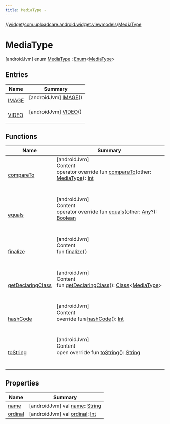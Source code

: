 ```yaml
---
title: MediaType -
---
```

//[widget](../../index.md)/[com.uploadcare.android.widget.viewmodels](../index.md)/[MediaType](index.md)



# MediaType  
 [androidJvm] enum [MediaType](index.md) : [Enum](https://kotlinlang.org/api/latest/jvm/stdlib/kotlin/-enum/index.html)<[MediaType](index.md)>    


## Entries  
  
|  Name|  Summary| 
|---|---|
| <a name="com.uploadcare.android.widget.viewmodels/MediaType.IMAGE///PointingToDeclaration/"></a>[IMAGE](-i-m-a-g-e/index.md)| <a name="com.uploadcare.android.widget.viewmodels/MediaType.IMAGE///PointingToDeclaration/"></a> [androidJvm] [IMAGE](-i-m-a-g-e/index.md)()  <br>   <br>
| <a name="com.uploadcare.android.widget.viewmodels/MediaType.VIDEO///PointingToDeclaration/"></a>[VIDEO](-v-i-d-e-o/index.md)| <a name="com.uploadcare.android.widget.viewmodels/MediaType.VIDEO///PointingToDeclaration/"></a> [androidJvm] [VIDEO](-v-i-d-e-o/index.md)()  <br>   <br>


## Functions  
  
|  Name|  Summary| 
|---|---|
| <a name="kotlin/Enum/compareTo/#com.uploadcare.android.widget.viewmodels.MediaType/PointingToDeclaration/"></a>[compareTo](-v-i-d-e-o/index.md#%5Bkotlin%2FEnum%2FcompareTo%2F%23com.uploadcare.android.widget.viewmodels.MediaType%2FPointingToDeclaration%2F%5D%2FFunctions%2F814613827)| <a name="kotlin/Enum/compareTo/#com.uploadcare.android.widget.viewmodels.MediaType/PointingToDeclaration/"></a>[androidJvm]  <br>Content  <br>operator override fun [compareTo](-v-i-d-e-o/index.md#%5Bkotlin%2FEnum%2FcompareTo%2F%23com.uploadcare.android.widget.viewmodels.MediaType%2FPointingToDeclaration%2F%5D%2FFunctions%2F814613827)(other: [MediaType](index.md)): [Int](https://kotlinlang.org/api/latest/jvm/stdlib/kotlin/-int/index.html)  <br><br><br>
| <a name="kotlin/Enum/equals/#kotlin.Any?/PointingToDeclaration/"></a>[equals](-v-i-d-e-o/index.md#%5Bkotlin%2FEnum%2Fequals%2F%23kotlin.Any%3F%2FPointingToDeclaration%2F%5D%2FFunctions%2F814613827)| <a name="kotlin/Enum/equals/#kotlin.Any?/PointingToDeclaration/"></a>[androidJvm]  <br>Content  <br>operator override fun [equals](-v-i-d-e-o/index.md#%5Bkotlin%2FEnum%2Fequals%2F%23kotlin.Any%3F%2FPointingToDeclaration%2F%5D%2FFunctions%2F814613827)(other: [Any](https://kotlinlang.org/api/latest/jvm/stdlib/kotlin/-any/index.html)?): [Boolean](https://kotlinlang.org/api/latest/jvm/stdlib/kotlin/-boolean/index.html)  <br><br><br>
| <a name="kotlin/Enum/finalize/#/PointingToDeclaration/"></a>[finalize](-v-i-d-e-o/index.md#%5Bkotlin%2FEnum%2Ffinalize%2F%23%2FPointingToDeclaration%2F%5D%2FFunctions%2F814613827)| <a name="kotlin/Enum/finalize/#/PointingToDeclaration/"></a>[androidJvm]  <br>Content  <br>fun [finalize](-v-i-d-e-o/index.md#%5Bkotlin%2FEnum%2Ffinalize%2F%23%2FPointingToDeclaration%2F%5D%2FFunctions%2F814613827)()  <br><br><br>
| <a name="kotlin/Enum/getDeclaringClass/#/PointingToDeclaration/"></a>[getDeclaringClass](-v-i-d-e-o/index.md#%5Bkotlin%2FEnum%2FgetDeclaringClass%2F%23%2FPointingToDeclaration%2F%5D%2FFunctions%2F814613827)| <a name="kotlin/Enum/getDeclaringClass/#/PointingToDeclaration/"></a>[androidJvm]  <br>Content  <br>fun [getDeclaringClass](-v-i-d-e-o/index.md#%5Bkotlin%2FEnum%2FgetDeclaringClass%2F%23%2FPointingToDeclaration%2F%5D%2FFunctions%2F814613827)(): [Class](https://developer.android.com/reference/kotlin/java/lang/Class.html)<[MediaType](index.md)>  <br><br><br>
| <a name="kotlin/Enum/hashCode/#/PointingToDeclaration/"></a>[hashCode](-v-i-d-e-o/index.md#%5Bkotlin%2FEnum%2FhashCode%2F%23%2FPointingToDeclaration%2F%5D%2FFunctions%2F814613827)| <a name="kotlin/Enum/hashCode/#/PointingToDeclaration/"></a>[androidJvm]  <br>Content  <br>override fun [hashCode](-v-i-d-e-o/index.md#%5Bkotlin%2FEnum%2FhashCode%2F%23%2FPointingToDeclaration%2F%5D%2FFunctions%2F814613827)(): [Int](https://kotlinlang.org/api/latest/jvm/stdlib/kotlin/-int/index.html)  <br><br><br>
| <a name="kotlin/Enum/toString/#/PointingToDeclaration/"></a>[toString](-v-i-d-e-o/index.md#%5Bkotlin%2FEnum%2FtoString%2F%23%2FPointingToDeclaration%2F%5D%2FFunctions%2F814613827)| <a name="kotlin/Enum/toString/#/PointingToDeclaration/"></a>[androidJvm]  <br>Content  <br>open override fun [toString](-v-i-d-e-o/index.md#%5Bkotlin%2FEnum%2FtoString%2F%23%2FPointingToDeclaration%2F%5D%2FFunctions%2F814613827)(): [String](https://kotlinlang.org/api/latest/jvm/stdlib/kotlin/-string/index.html)  <br><br><br>


## Properties  
  
|  Name|  Summary| 
|---|---|
| <a name="com.uploadcare.android.widget.viewmodels/MediaType/name/#/PointingToDeclaration/"></a>[name](name.md)| <a name="com.uploadcare.android.widget.viewmodels/MediaType/name/#/PointingToDeclaration/"></a> [androidJvm] val [name](name.md): [String](https://kotlinlang.org/api/latest/jvm/stdlib/kotlin/-string/index.html)   <br>
| <a name="com.uploadcare.android.widget.viewmodels/MediaType/ordinal/#/PointingToDeclaration/"></a>[ordinal](ordinal.md)| <a name="com.uploadcare.android.widget.viewmodels/MediaType/ordinal/#/PointingToDeclaration/"></a> [androidJvm] val [ordinal](ordinal.md): [Int](https://kotlinlang.org/api/latest/jvm/stdlib/kotlin/-int/index.html)   <br>

